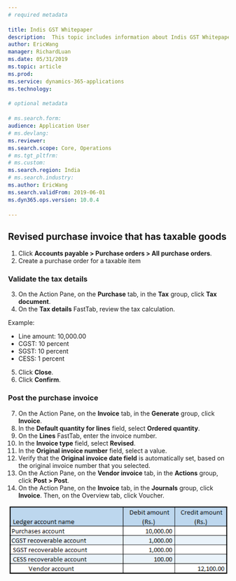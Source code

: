 ```yaml
---
# required metadata

title: Indis GST Whitepaper
description:  This topic includes information about Indis GST Whitepaper in Microsoft Dynamics 365 for Finance and Operations.
author: EricWang
manager: RichardLuan
ms.date: 05/31/2019
ms.topic: article
ms.prod: 
ms.service: dynamics-365-applications
ms.technology: 

# optional metadata

# ms.search.form: 
audience: Application User
# ms.devlang: 
ms.reviewer: 
ms.search.scope: Core, Operations
# ms.tgt_pltfrm: 
# ms.custom: 
ms.search.region: India
# ms.search.industry: 
ms.author: EricWang
ms.search.validFrom: 2019-06-01
ms.dyn365.ops.version: 10.0.4

---
```


## Revised purchase invoice that has taxable goods

1. Click **Accounts payable > Purchase orders > All purchase orders**.
2. Create a purchase order for a taxable item

### Validate the tax details

3. On the Action Pane, on the **Purchase** tab, in the **Tax** group, click **Tax document**.
4. On the **Tax details** FastTab, review the tax calculation.

Example:

- Line amount: 10,000.00
- CGST: 10 percent
- SGST: 10 percent
- CESS: 1 percent

5. Click **Close**.
6. Click **Confirm**.

### Post the purchase invoice

7. On the Action Pane, on the **Invoice** tab, in the **Generate** group, click **Invoice**.
8. In the **Default quantity for lines** field, select **Ordered quantity**.
9. On the **Lines** FastTab, enter the invoice number.
10. In the **Invoice type** field, select **Revised**.
11. In the **Original invoice number** field, select a value.
12. Verify that the **Original invoice date field** is automatically set, based on the original invoice number that you selected.
13. On the Action Pane, on the **Vendor invoice** tab, in the **Actions** group, click **Post > Post**.
14. On the Action Pane, on the **Invoice** tab, in the **Journals** group, click **Invoice**. Then, on the Overview tab, click Voucher.

![](media/GST-Whitepaper/Annotation-2019-05-16-103252.png)



